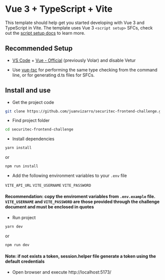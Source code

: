 # Vue 3 + TypeScript + Vite

This template should help get you started developing with Vue 3 and TypeScript in Vite. The template uses Vue 3 `<script setup>` SFCs, check out the [script setup docs](https://v3.vuejs.org/api/sfc-script-setup.html#sfc-script-setup) to learn more.

## Recommended Setup

- [VS Code](https://code.visualstudio.com/) + [Vue - Official](https://marketplace.visualstudio.com/items?itemName=Vue.volar) (previously Volar) and disable Vetur

- Use [vue-tsc](https://github.com/vuejs/language-tools/tree/master/packages/tsc) for performing the same type checking from the command line, or for generating d.ts files for SFCs.

## Install and use

- Get the project code

```bash
git clone https://github.com/juanvizarro/securitec-frontend-challenge.git
```

- Find project folder

```bash
cd securitec-frontend-challenge
```
- Install dependencies

```bash
yarn install
```
  or
```bash
npm run install
```

- Add the following environment variables to your `.env` file

`VITE_API_URL`
`VITE_USERNAME` 
`VITE_PASSWORD`

#### Recommendation: copy the enviroment variables from `.env.example` file. `VITE_USERNAME` and `VITE_PASSWORD` are those provided through the challenge document and must be enclosed in quotes

- Run project

```bash
yarn dev
```
or
```bash
npm run dev
```
#### Note: if not exists a token, session.helper file generate a token using the default credentials

- Open browser and execute http://localhost:5173/
